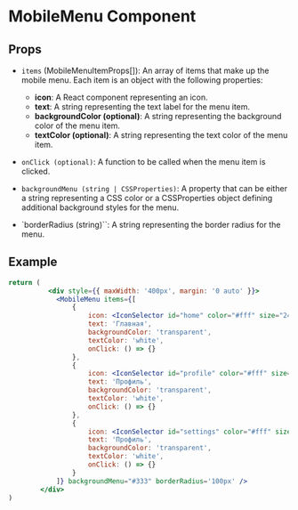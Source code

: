 # MobileMenu Component

## Props

 - `items` (MobileMenuItemProps[]): An array of items that make up the mobile menu. Each item is an object with the following properties:

   - **icon**: A React component representing an icon.
   - **text**: A string representing the text label for the menu item.
   - **backgroundColor (optional)**: A string representing the background color of the menu item.
   - **textColor (optional)**: A string representing the text color of the menu item.
 - `onClick (optional)`: A function to be called when the menu item is clicked.
 - `backgroundMenu (string | CSSProperties)`: A property that can be either a string representing a CSS color or a CSSProperties object defining additional background styles for the menu.

  - `borderRadius (string)``: A string representing the border radius for the menu.
## Example
```jsx
return (
          <div style={{ maxWidth: '400px', margin: '0 auto' }}>
            <MobileMenu items={[
                {
                    icon: <IconSelector id="home" color="#fff" size="24px" />,
                    text: 'Главная',
                    backgroundColor: 'transparent',
                    textColor: 'white',
                    onClick: () => {}
                },
                {
                    icon: <IconSelector id="profile" color="#fff" size="24px" />,
                    text: 'Профиль',
                    backgroundColor: 'transparent',
                    textColor: 'white',
                    onClick: () => {}
                },
                {
                    icon: <IconSelector id="settings" color="#fff" size="24px" />,
                    text: 'Профиль',
                    backgroundColor: 'transparent',
                    textColor: 'white',
                    onClick: () => {}
                }
            ]} backgroundMenu="#333" borderRadius='100px' />
        </div>
)
```
